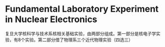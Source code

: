 # Fundamental Laboratory Experiment in Nuclear Electronics

复旦大学核科学与技术系核相关基础实验，由两部分组成。第一部分是核电子学实验，有8个实验。第二部分借了物理系三个近代物理实验（四选三）

